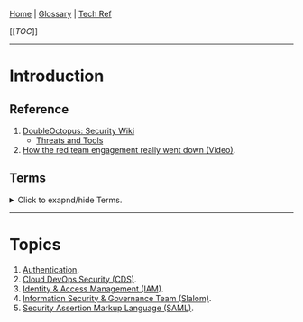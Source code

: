 [Home](/Slalom-LLC/Slalom-Consulting) | [Glossary](/Glossary) | [Tech Ref](/Tech-Ref)

[[_TOC_]]

---
# Introduction

## Reference
1. [DoubleOctopus: Security Wiki](https://doubleoctopus.com/security-wiki/)
   - [Threats and Tools](https://doubleoctopus.com/security-wiki/threats-and-tools/#security-wiki-content)
1. [How the red team engagement really went down (Video)](https://www.linkedin.com/posts/cschipper_how-the-red-team-engagement-really-went-down-activity-6923080523158286336-S6-N?utm_source=linkedin_share&utm_medium=member_desktop_web).

## Terms

<details><summary>Click to exapnd/hide Terms.</summary>

|:seedling: [Wiki Gardening](/Tech-Ref/Wiki/Wiki-Gardening) |
|:-|
| Consider breaking the table's contents out to child pages. |

| Term | Definition | Notes |
|:-|:-|:-|
| Beacon <span id="beacon"/>| Malware beaconing is one of the first network-related indications of a botnet or a peer-to-peer (P2P) malware infection. A botnet is a network of computers infected with malicious software that’s being controlled by a remote malicious party without the owner’s knowledge.<br/><br/>P2P infections indicate malware that is laterally moving to infect one system after another. After malware infects a vulnerable host, it quickly scans the host environment and initiates a command and control ([C2](#c2)) channel with its creator (i.e. the intruder).<br/><br/>The compromised host then initiates regular interval malware beaconing calls out to the [C2](#c2) infrastructure to await further installation or to begin data exfiltration. | [Beacon](https://www.blumira.com/glossary/beacon/) |
| C2 <span id="c2"/>| Command and control (C2) is often used by attackers to retain communications with compromised systems within a target network.<br/><br/>They then issue commands and controls to compromised systems (as simple as a timed [beacon](#beacon), or as involved as remote control or data mining). It's usually the compromised system/host that initiates communication from inside a network to a command and control server on the public internet. Establishing a command and control link is often the primary objective of malware. | [Optiv: What is C2](https://www.optiv.com/cybersecurity-dictionary/c2-command-and-control) |
| Cobalt Strike <span id="cobalt-strike"/>| Cobalt Strike is a paid penetration testing product that allows an attacker to deploy an agent named '[Beacon](#beacon)' on the victim machine. [Beacon](#beacon) includes a wealth of functionality to the attacker, including, but not limited to command execution, key logging, file transfer, SOCKS proxying, privilege escalation, mimikatz, port scanning and lateral movement. [Beacon](#beacon) is in-memory/file-less, in that it consists of stageless or multi-stage shellcode that once loaded by exploiting a vulnerability or executing a shellcode loader, will reflectively load itself into the memory of a process without touching the disk. It supports [C2](#c2) and staging over HTTP, HTTPS, DNS, SMB named pipes as well as forward and reverse TCP; [Beacons](#beacon) can be daisy-chained. Cobalt Strike comes with a toolkit for developing shellcode loaders, called Artifact Kit. <br/><br/>The [Beacon](#beacon) implant has become popular amongst targeted attackers and criminal users as it is well written, stable, and highly customizable.| [MalPedia: Cobalt Strike](https://malpedia.caad.fkie.fraunhofer.de/details/win.cobalt_strike) |
| Defender <span id="Defender"/>| Microsoft Defender for Identity cloud service helps protect your enterprise hybrid environments from multiple types of advanced targeted cyber attacks and insider threats. |[Microsoft Defender for Identity documentation](https://docs.microsoft.com/en-us/defender-for-identity/) |
| EDR (Endpoint detection and response) <span id="edr"/>| Endpoint detection and response (EDR), also known as endpoint threat detection and response (ETDR), is an integrated endpoint security solution that combines real-time continuous monitoring and collection of endpoint data with rules-based automated response and analysis capabilities. The term was suggested by Anton Chuvakin at Gartner to describe emerging security systems that detect and investigate suspicious activities on hosts and endpoints, employing a high degree of automation to enable security teams to quickly identify and respond to threats. | [McAfee: What Is Endpoint Detection and Response (EDR)](https://www.mcafee.com/enterprise/en-us/security-awareness/endpoint/what-is-endpoint-detection-and-response.html) |
| Mimikatz <span id="Mimikatz"/>| Mimikatz is a credential dumping open source program used to obtain account login and password information, normally in the form of a hash or a clear text password, from an operating system or software. Credentials can then be used to perform lateral movement and access restricted information. | [Mimikatz](https://doubleoctopus.com/security-wiki/threats-and-tools/mimikatz/) |
| Process Hacker  <span id="process-hacker"/>| A free, powerful, multi-purpose tool that helps you monitor system resources, debug software and detect malware. | [Process Hacker](https://processhacker.sourceforge.io) |
| Security Operations Center (SOC)  <span id=""/>| A Security Operation Center (SOC) is a centralized function within an organization employing people, processes, and technology to continuously monitor and improve an organization's security posture while preventing, detecting, analyzing, and responding to cybersecurity incidents. | [McAfee: What Is a Security Operations Center (SOC)?](https://www.mcafee.com/enterprise/en-us/security-awareness/operations/what-is-soc.html) |
|  <span id=""/>| | |

</details>

---
# Topics
1. [Authentication](/Tech-Ref/Software-Development/IAM-\(Identity-&-Access-Management\)/Authentication).
1. [Cloud DevOps Security (CDS)](/Glossary/CDS-\(Cloud-DevOps-Security\)).
1. [Identity & Access Management (IAM)](/Tech-Ref/Software-Development/IAM-\(Identity-&-Access-Management\)).
1. [Information Security & Governance Team (Slalom)](/Slalom-LLC/Slalom-Consulting/Information-Security-&-Governance-Team).
1. [Security Assertion Markup Language (SAML)](/Tech-Ref/Software-Development/IAM-\(Identity-&-Access-Management\)/Authentication/SAML-\(Security-Assertion-Markup-Language\)).
